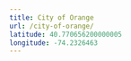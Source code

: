 ```yaml
---
title: City of Orange
url: /city-of-orange/
latitude: 40.770656200000005
longitude: -74.2326463
---
```

